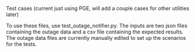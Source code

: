 Test cases (current just using PGE, will add a couple cases for other utilities later)

To use these files, use test_outage_notifier.py. The inputs are two json files containing the outage data and a csv file containing the expected results. The outage data files are currently manually edited to set up the scenarios for the tests.
